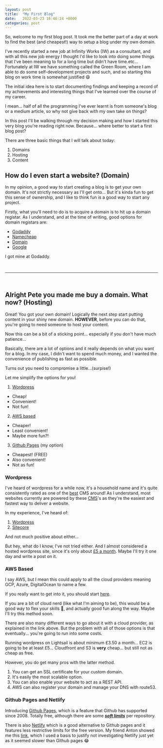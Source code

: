 ```yaml
---
layout: post
title:  "My First Blog"
date:   2022-03-23 16:46:24 +0000
categories: post
---
```

So, welcome to my first blog post. It took me the better part of a day at work to find the best (and cheapest!) way to setup a blog under my own domain.

I've recently started a new job at Infinity Works (IW) as a consultant, and with all this new job energy I thought I'd like to look into doing some things that I've been meaning to for a long time but didn't have time.etc... Fortunately at IW we have something called the Green Room, where I am able to do some self-development projects and such, and so starting this blog on work time is somewhat justified :smile:

The initial idea here is to start documenting findings and keeping a record of my achievements and interesting things that I've learned over the course of my career.

I mean... half of all the programming I've ever learnt is from someone's blog or a medium article, so why not give back with my own take on things?

In this post I'll be walking through my decision making and how I started this very blog you're reading right now. Because... where better to start a first blog post?

There are three basic things that I will talk about today:

1. Domains
2. Hosting
3. Content

## How do I even start a website? (Domain)

In my opinion, a good way to start creating a blog is to get your own domain. It's not strictly necessary as I'll get onto... But it's kinda fun to get this sense of ownership, and I like to think fun is a good way to start any project.

Firstly, what you'll need to do is to acquire a domain is to hit up a domain registar. As I understand, and at the time of writing, good options for domain registars are:

- [Godaddy][godaddy]
- [Namecheap][namecheap]
- [Domain][domain]
- [Google][domain-google]

I got mine at Godaddy.

<br>

---
<br>

## Alright Pete you made me buy a domain. What now? (Hosting)

Great! You got your own domain! Logically the next step start putting content in your shiny new domain. **HOWEVER**, before you can do that, you're going to need someone to host your content.

Now this can be a bit of a sticking point... especially if you don't have much patience...

Basically, there are a lot of options and it really depends on what you want for a blog. In my case, I didn't want to spend much money, and I wanted the convenience of publishing as fast as possible.

Turns out you need to compromise a little...(surpise!)

Let me simplify the options for you!

1. [Wordpress][wordpress]
  - Cheap!
  - Convenient!
  - Not fun!
2. [AWS based][aws-website]
  - Cheaper!
  - Least convenient!
  - Maybe more fun?!
3. [Github Pages][gh-pages] (my option)
  - Cheapest! (FREE)
  - Also convenient!
  - Not as fun!

### Wordpress

I've heard of wordpress for a while now, it's a household name and it's quite consistently rated as one of the [best][techradar-cms] CMS around!
As I understand, most websites currently are powered by these [CMS][CMS]'s as they're the easiest and fastest way to deliver a website.

In my experience, I've heard of:

1. [Wordpress][wordpress]
2. [Sitecore][sitecore]

And not much positive about either...

But hey, what do I know, I've not tried either. And I almost considered a hosted wordpress site, since it's only about [£5 a month][wordpress-hosted]. Maybe I'll try it one day and write a post on it.

### AWS Based

I say AWS, but I mean this could apply to all the cloud providers meaning GCP, Azure, DigitalOcean to name a few.

If you really want to get into it, you should start [here][aws-website].

If you are a bit of cloud nerd (like what I'm aiming to be), this would be a good way to flex your skills :muscle:, and actually good fun along the way. Maybe I'll try this method soon.

There are also many different ways to go about it with a cloud provider, as explained in the link above. But the problem with all of those options is that eventually... you're going to run into some costs.

Running wordpress on Lightsail is about minimum £3.50 a month... EC2 is going to be at least £5... Cloudfront and S3 is **very** cheap... but still not as cheap as free.

However, you do get many pros with the latter method.
   1. You can get an SSL certificate for your custom domain.
   2. It's easily the most scalable option.
   3. You can also enable your website to act as a REST API.
   4. AWS can also register your domain and manage your DNS with route53.

### Github Pages and Netlify

Introducing [Github Pages][gh-pages], which is a feature that Github has supported since 2008. Totally free, although there are some [***soft limits***][gh-pages-limits] per repository.

There is also [Netlify][netlify] which is a good alternative to Github pages and it features less restrictive limits for the free version. My friend Anton showed me this [link](https://savjee.be/2020/05/benchmarking-static-website-hosting-providers/), which I used a basis to justify not investigating Netlify just yet as it seemed slower than Github pages :joy:


[godaddy]: https://godaddy.com
[namecheap]: https://www.namecheap.com/
[domain]: https://www.domain.com/
[domain-google]: https://domains.google
[gh-pages]: https://pages.github.com/
[wordpress]: https://wordpress.com/
[aws-website]: https://aws.amazon.com/websites/
[CMS]: https://en.wikipedia.org/wiki/Content_management_system
[sitecore]: https://www.sitecore.com/
[wordpress-hosted]: https://www.godaddy.com/en-uk/hosting/wordpress-hosting
[gh-pages-limits]: https://docs.github.com/en/pages/getting-started-with-github-pages/about-github-pages#usage-limits
[techradar-cms]: https://www.techradar.com/uk/best/cms
[netlify]: https://www.netlify.com